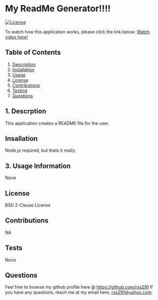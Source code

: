 #                             My ReadMe Generator!!!!
[![License](https://img.shields.io/badge/License-BSD_2--Clause-orange.svg)](https://opensource.org/licenses/BSD-2-Clause)


 To watch how this application works, please click the link below:
 [Watch video here!](https://drive.google.com/file/d/15q1KjnbFvL6gxQOR3b5xBIMfSNji4cIW/view)


##  Table of Contents  

1. [Description](#desc)
2. [Installation](#install)
3. [Usage](#usage)
4. [License](#license) 
5. [Contributions](#contributions)
6. [Testing](#testing)
7. [Questions](#questions) 

<a name="desc"></a>
## 1. Descrption

This application creates a README file for the user. 

<a name="install"></a>
## Insallation
Node.js required, but thats it really. 

<a name="usage"></a>
## 3. Usage Information

None

<a name="license"></a>
## License  

BSD 2-Clause License

 
<a name="contributions"></a>
## Contributions 

NA

<a name="testing"></a>
## Tests

None

<a name="questions"></a>
## Questions 

Feel free to browse my github profile here @ https://github.com/rxs291
If you have any questions, reach me at my email here, rxs291@yahoo.com.

